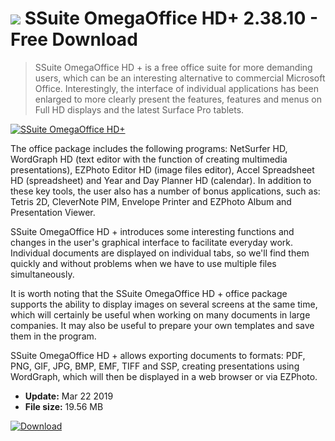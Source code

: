# ![](https://cdn.softexe.net/static/icon/9/ssuite-omegaoffice-hd-8858.png) SSuite OmegaOffice HD+ 2.38.10 - Free Download

> SSuite OmegaOffice HD + is a free office suite for more demanding users, which can be an interesting alternative to commercial Microsoft Office. Interestingly, the interface of individual applications has been enlarged to more clearly present the features, features and menus on Full HD displays and the latest Surface Pro tablets.

[![SSuite OmegaOffice HD+](https://gallery.dpcdn.pl/imgc/Tools/52402/g_-_420x350_1.5_-_x20140630235843_0.png)](https://softexe.net/win/business/office-suites/ssuite-omegaoffice-hd:hheh.html)

The office package includes the following programs: NetSurfer HD, WordGraph HD (text editor with the function of creating multimedia presentations), EZPhoto Editor HD (image files editor), Accel Spreadsheet HD (spreadsheet) and Year and Day Planner HD (calendar). In addition to these key tools, the user also has a number of bonus applications, such as: Tetris 2D, CleverNote PIM, Envelope Printer and EZPhoto Album and Presentation Viewer.
 
 SSuite OmegaOffice HD + introduces some interesting functions and changes in the user's graphical interface to facilitate everyday work. Individual documents are displayed on individual tabs, so we'll find them quickly and without problems when we have to use multiple files simultaneously.
 
 It is worth noting that the SSuite OmegaOffice HD + office package supports the ability to display images on several screens at the same time, which will certainly be useful when working on many documents in large companies. It may also be useful to prepare your own templates and save them in the program.
 
 SSuite OmegaOffice HD + allows exporting documents to formats: PDF, PNG, GIF, JPG, BMP, EMF, TIFF and SSP, creating presentations using WordGraph, which will then be displayed in a web browser or via EZPhoto.


- **Update:** Mar 22 2019
- **File size:** 19.56 MB

[![Download](https://cdn.softexe.net/static/img/download.png)](https://softexe.net/win/business/office-suites/ssuite-omegaoffice-hd:hheh.html)

